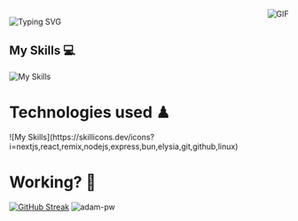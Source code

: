 <img align="right" alt="GIF" src="https://media.giphy.com/media/LmNwrBhejkK9EFP504/giphy.gif" />

<img src="https://readme-typing-svg.demolab.com?font=Silkscreen&duration=7000&pause=1000&repeat=true&random=false&width=435&lines=Hi+i'm+Rodrigo+Leon+%F0%9F%91%8C;Hi+i'm+Developer+%F0%9F%92%96;Hi+i'm+Rodrigo+Leon+%F0%9F%91%8C" alt="Typing SVG"/></a>
</p>

<h2>My Skills 💻</h2>

![My Skills](https://skillicons.dev/icons?i=ts,java,python,css,tailwind)


# Technologies used ♟
<p>
  ![My Skills](https://skillicons.dev/icons?i=nextjs,react,remix,nodejs,express,bun,elysia,git,github,linux)
</p>


# Working? 🤨
<a href="https://git.io/streak-stats"><img src="https://github-readme-streak-stats.herokuapp.com?user=Yoyiyoniu&theme=transparent&border_radius=5.7&mode=weekly&card_width=200" alt="GitHub Streak" /></a>
<img
src="https://github-readme-stats.vercel.app/api/top-langs?username=Yoyiyoniu&show_icons=true&locale=en&bg_color=0d1117&text_color=ffffff&layout=compact" 
alt="adam-pw"
bg_color=#808080/> 


